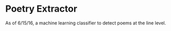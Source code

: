 # Poetry Extractor

As of 6/15/16, a machine learning classifier to detect poems at the line level.
